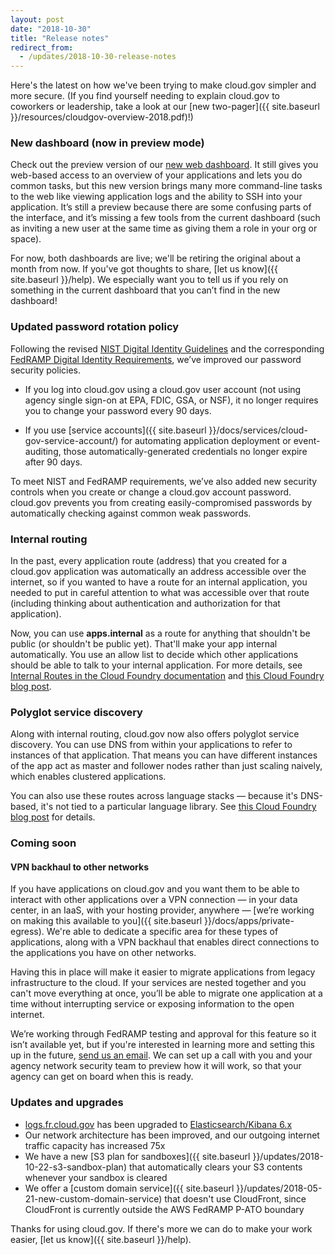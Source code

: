 ```yaml
---
layout: post
date: "2018-10-30"
title: "Release notes" 
redirect_from:
  - /updates/2018-10-30-release-notes
---
```


Here's the latest on how we've been trying to make cloud.gov simpler and more secure. (If you find yourself needing to explain cloud.gov to coworkers or leadership, take a look at our [new two-pager]({{ site.baseurl }}/resources/cloudgov-overview-2018.pdf)!)

### New dashboard (now in preview mode)

Check out the preview version of our [new web dashboard](https://dashboard-beta.fr.cloud.gov/login). It still gives you web-based access to an overview of your applications and lets you do common tasks, but this new version brings many more command-line tasks to the web like  viewing application logs and the ability to SSH into your application. It’s still a preview because there are some confusing parts of the interface, and it’s missing a few tools from the current dashboard (such as inviting a new user at the same time as giving them a role in your org or space).

For now, both dashboards are live; we'll be retiring the original about a month from now. If you've got thoughts to share, [let us know]({{ site.baseurl }}/help). We especially want you to tell us if you rely on something in the current dashboard that you can’t find in the new dashboard!

### Updated password rotation policy

Following the revised [NIST Digital Identity Guidelines](https://pages.nist.gov/800-63-3/sp800-63b.html) and the corresponding [FedRAMP Digital Identity Requirements](https://www.fedramp.gov/assets/resources/documents/CSP_Digital_Identity_Requirements.pdf), we’ve improved our password security policies.

* If you log into cloud.gov using a cloud.gov user account (not using agency single sign-on at EPA, FDIC, GSA, or NSF), it no longer requires you to change your password every 90 days.

* If you use [service accounts]({{ site.baseurl }}/docs/services/cloud-gov-service-account/) for automating application deployment or event-auditing, those automatically-generated credentials no longer expire after 90 days.

To meet NIST and FedRAMP requirements, we’ve also added new security controls when you create or change a cloud.gov account password. cloud.gov prevents you from creating easily-compromised passwords by automatically checking against common weak passwords.

### Internal routing

In the past, every application route (address) that you created for a cloud.gov application was automatically an address accessible over the internet, so if you wanted to have a route for an internal application, you needed to put in careful attention to what was accessible over that route (including thinking about authentication and authorization for that application).

Now, you can use **apps.internal** as a route for anything that shouldn't be public (or shouldn't be public yet). That'll make your app internal automatically. You use an allow list to decide which other applications should be able to talk to your internal application. For more details, see [Internal Routes in the Cloud Foundry documentation](https://docs.cloudfoundry.org/devguide/deploy-apps/routes-domains.html#internal-routes) and [this Cloud Foundry blog post](https://www.cloudfoundry.org/blog/polyglot-service-discovery-container-networking-cloud-foundry/).

### Polyglot service discovery

Along with internal routing, cloud.gov now also offers polyglot service discovery. You can use DNS from within your applications to refer to instances of that application. That means you can have different instances of the app act as master and follower nodes rather than just scaling naively, which enables clustered applications.

You can also use these routes across language stacks — because it's DNS-based, it's not tied to a particular language library. See [this Cloud Foundry blog post](https://www.cloudfoundry.org/blog/polyglot-service-discovery-container-networking-cloud-foundry/) for details.


### Coming soon

#### VPN backhaul to other networks

If you have applications on cloud.gov and you want them to be able to interact with other applications over a VPN connection — in your data center, in an IaaS, with your hosting provider, anywhere — [we’re working on making this available to you]({{ site.baseurl }}/docs/apps/private-egress). We're able to dedicate a specific area for these types of applications, along with a VPN backhaul that enables direct connections to the applications you have on other networks.

Having this in place will make it easier to migrate applications from legacy infrastructure to the cloud. If your services are nested together and you can't move everything at once, you’ll be able to migrate one application at a time without interrupting service or exposing information to the open internet.

We’re working through FedRAMP testing and approval for this feature so it isn’t available yet, but if you're interested in learning more and setting this up in the future, [send us an email](mailto:inquiries@cloud.gov). We can set up a call with you and your agency network security team to preview how it will work, so that your agency can get on board when this is ready.

### Updates and upgrades

* [logs.fr.cloud.gov](https://logs.fr.cloud.gov) has been upgraded to [Elasticsearch/Kibana 6.x](https://www.elastic.co/guide/en/kibana/current/release-notes.html)
* Our network architecture has been improved, and our outgoing internet traffic capacity has increased 75x
* We have a new [S3 plan for sandboxes]({{ site.baseurl }}/updates/2018-10-22-s3-sandbox-plan) that automatically clears your S3 contents whenever your sandbox is cleared
* We offer a [custom domain service]({{ site.baseurl }}/updates/2018-05-21-new-custom-domain-service) that doesn't use CloudFront, since CloudFront is currently outside the AWS FedRAMP P-ATO boundary

Thanks for using cloud.gov. If there's more we can do to make your work easier, [let us know]({{ site.baseurl }}/help).  
